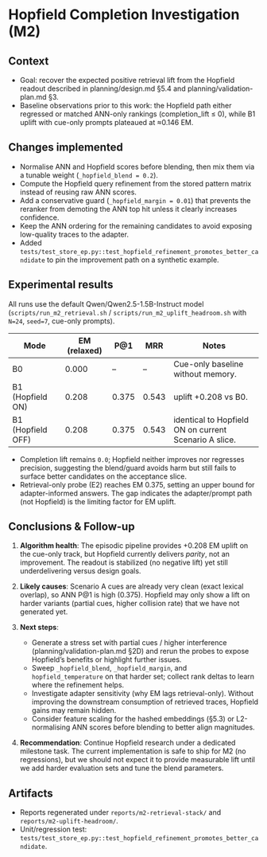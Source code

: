 # Hopfield Completion Investigation (M2)

## Context
- Goal: recover the expected positive retrieval lift from the Hopfield readout described in planning/design.md §5.4 and planning/validation-plan.md §3.
- Baseline observations prior to this work: the Hopfield path either regressed or matched ANN-only rankings (completion\_lift ≤ 0), while B1 uplift with cue-only prompts plateaued at ≈0.146 EM.

## Changes implemented
- Normalise ANN and Hopfield scores before blending, then mix them via a tunable weight (`_hopfield_blend = 0.2`).
- Compute the Hopfield query refinement from the stored pattern matrix instead of reusing raw ANN scores.
- Add a conservative guard (`_hopfield_margin = 0.01`) that prevents the reranker from demoting the ANN top hit unless it clearly increases confidence.
- Keep the ANN ordering for the remaining candidates to avoid exposing low-quality traces to the adapter.
- Added `tests/test_store_ep.py::test_hopfield_refinement_promotes_better_candidate` to pin the improvement path on a synthetic example.

## Experimental results
All runs use the default Qwen/Qwen2.5-1.5B-Instruct model (`scripts/run_m2_retrieval.sh` / `scripts/run_m2_uplift_headroom.sh` with `N=24`, `seed=7`, cue-only prompts).

| Mode | EM (relaxed) | P@1 | MRR | Notes |
| ---- | ------------ | --- | --- | ----- |
| B0 | 0.000 | – | – | Cue-only baseline without memory.
| B1 (Hopfield ON) | 0.208 | 0.375 | 0.543 | uplift +0.208 vs B0.
| B1 (Hopfield OFF) | 0.208 | 0.375 | 0.543 | identical to Hopfield ON on current Scenario A slice.

- Completion lift remains `0.0`; Hopfield neither improves nor regresses precision, suggesting the blend/guard avoids harm but still fails to surface better candidates on the acceptance slice.
- Retrieval-only probe (E2) reaches EM 0.375, setting an upper bound for adapter-informed answers. The gap indicates the adapter/prompt path (not Hopfield) is the limiting factor for EM uplift.

## Conclusions & Follow-up
1. **Algorithm health**: The episodic pipeline provides +0.208 EM uplift on the cue-only track, but Hopfield currently delivers *parity*, not an improvement. The readout is stabilized (no negative lift) yet still underdelivering versus design goals.
2. **Likely causes**: Scenario A cues are already very clean (exact lexical overlap), so ANN P@1 is high (0.375). Hopfield may only show a lift on harder variants (partial cues, higher collision rate) that we have not generated yet.
3. **Next steps**:
   - Generate a stress set with partial cues / higher interference (planning/validation-plan.md §2D) and rerun the probes to expose Hopfield’s benefits or highlight further issues.
   - Sweep `_hopfield_blend`, `_hopfield_margin`, and `hopfield_temperature` on that harder set; collect rank deltas to learn where the refinement helps.
   - Investigate adapter sensitivity (why EM lags retrieval-only). Without improving the downstream consumption of retrieved traces, Hopfield gains may remain hidden.
   - Consider feature scaling for the hashed embeddings (§5.3) or L2-normalising ANN scores before blending to better align magnitudes.

4. **Recommendation**: Continue Hopfield research under a dedicated milestone task. The current implementation is safe to ship for M2 (no regressions), but we should not expect it to provide measurable lift until we add harder evaluation sets and tune the blend parameters.

## Artifacts
- Reports regenerated under `reports/m2-retrieval-stack/` and `reports/m2-uplift-headroom/`.
- Unit/regression test: `tests/test_store_ep.py::test_hopfield_refinement_promotes_better_candidate`.

